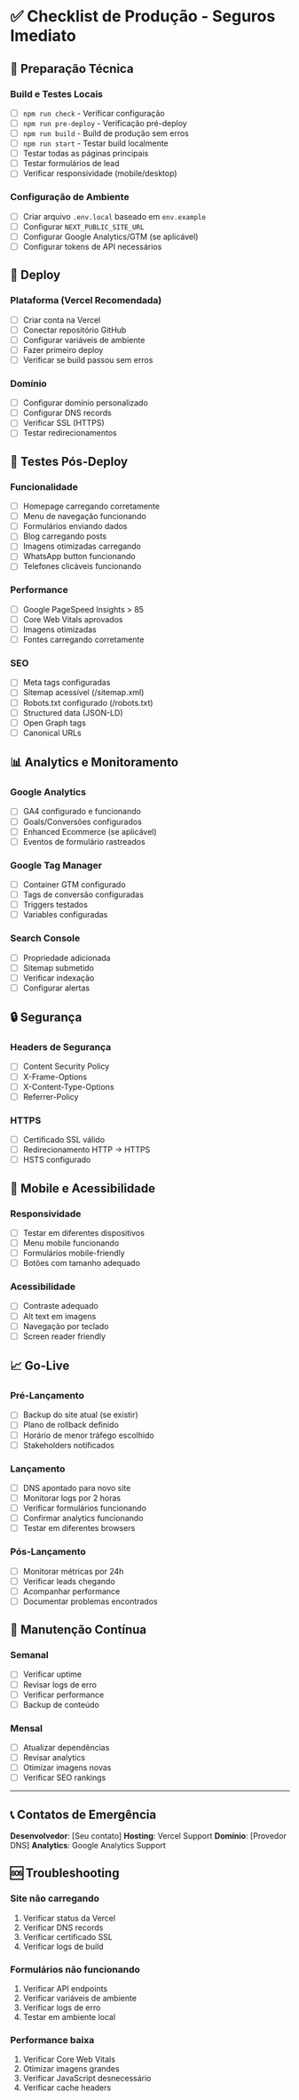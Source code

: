 # ✅ Checklist de Produção - Seguros Imediato

## 🔧 Preparação Técnica

### Build e Testes Locais
- [ ] `npm run check` - Verificar configuração
- [ ] `npm run pre-deploy` - Verificação pré-deploy
- [ ] `npm run build` - Build de produção sem erros
- [ ] `npm run start` - Testar build localmente
- [ ] Testar todas as páginas principais
- [ ] Testar formulários de lead
- [ ] Verificar responsividade (mobile/desktop)

### Configuração de Ambiente
- [ ] Criar arquivo `.env.local` baseado em `env.example`
- [ ] Configurar `NEXT_PUBLIC_SITE_URL`
- [ ] Configurar Google Analytics/GTM (se aplicável)
- [ ] Configurar tokens de API necessários

## 🚀 Deploy

### Plataforma (Vercel Recomendada)
- [ ] Criar conta na Vercel
- [ ] Conectar repositório GitHub
- [ ] Configurar variáveis de ambiente
- [ ] Fazer primeiro deploy
- [ ] Verificar se build passou sem erros

### Domínio
- [ ] Configurar domínio personalizado
- [ ] Configurar DNS records
- [ ] Verificar SSL (HTTPS)
- [ ] Testar redirecionamentos

## 🧪 Testes Pós-Deploy

### Funcionalidade
- [ ] Homepage carregando corretamente
- [ ] Menu de navegação funcionando
- [ ] Formulários enviando dados
- [ ] Blog carregando posts
- [ ] Imagens otimizadas carregando
- [ ] WhatsApp button funcionando
- [ ] Telefones clicáveis funcionando

### Performance
- [ ] Google PageSpeed Insights > 85
- [ ] Core Web Vitals aprovados
- [ ] Imagens otimizadas
- [ ] Fontes carregando corretamente

### SEO
- [ ] Meta tags configuradas
- [ ] Sitemap acessível (/sitemap.xml)
- [ ] Robots.txt configurado (/robots.txt)
- [ ] Structured data (JSON-LD)
- [ ] Open Graph tags
- [ ] Canonical URLs

## 📊 Analytics e Monitoramento

### Google Analytics
- [ ] GA4 configurado e funcionando
- [ ] Goals/Conversões configurados
- [ ] Enhanced Ecommerce (se aplicável)
- [ ] Eventos de formulário rastreados

### Google Tag Manager
- [ ] Container GTM configurado
- [ ] Tags de conversão configuradas
- [ ] Triggers testados
- [ ] Variables configuradas

### Search Console
- [ ] Propriedade adicionada
- [ ] Sitemap submetido
- [ ] Verificar indexação
- [ ] Configurar alertas

## 🔒 Segurança

### Headers de Segurança
- [ ] Content Security Policy
- [ ] X-Frame-Options
- [ ] X-Content-Type-Options
- [ ] Referrer-Policy

### HTTPS
- [ ] Certificado SSL válido
- [ ] Redirecionamento HTTP → HTTPS
- [ ] HSTS configurado

## 📱 Mobile e Acessibilidade

### Responsividade
- [ ] Testar em diferentes dispositivos
- [ ] Menu mobile funcionando
- [ ] Formulários mobile-friendly
- [ ] Botões com tamanho adequado

### Acessibilidade
- [ ] Contraste adequado
- [ ] Alt text em imagens
- [ ] Navegação por teclado
- [ ] Screen reader friendly

## 📈 Go-Live

### Pré-Lançamento
- [ ] Backup do site atual (se existir)
- [ ] Plano de rollback definido
- [ ] Horário de menor tráfego escolhido
- [ ] Stakeholders notificados

### Lançamento
- [ ] DNS apontado para novo site
- [ ] Monitorar logs por 2 horas
- [ ] Verificar formulários funcionando
- [ ] Confirmar analytics funcionando
- [ ] Testar em diferentes browsers

### Pós-Lançamento
- [ ] Monitorar métricas por 24h
- [ ] Verificar leads chegando
- [ ] Acompanhar performance
- [ ] Documentar problemas encontrados

## 🔄 Manutenção Contínua

### Semanal
- [ ] Verificar uptime
- [ ] Revisar logs de erro
- [ ] Verificar performance
- [ ] Backup de conteúdo

### Mensal
- [ ] Atualizar dependências
- [ ] Revisar analytics
- [ ] Otimizar imagens novas
- [ ] Verificar SEO rankings

---

## 📞 Contatos de Emergência

**Desenvolvedor**: [Seu contato]
**Hosting**: Vercel Support
**Domínio**: [Provedor DNS]
**Analytics**: Google Analytics Support

## 🆘 Troubleshooting

### Site não carregando
1. Verificar status da Vercel
2. Verificar DNS records
3. Verificar certificado SSL
4. Verificar logs de build

### Formulários não funcionando
1. Verificar API endpoints
2. Verificar variáveis de ambiente
3. Verificar logs de erro
4. Testar em ambiente local

### Performance baixa
1. Verificar Core Web Vitals
2. Otimizar imagens grandes
3. Verificar JavaScript desnecessário
4. Verificar cache headers
